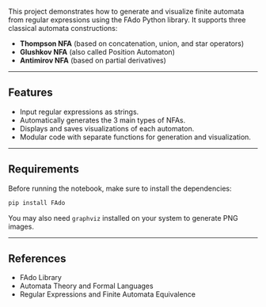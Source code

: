 This project demonstrates how to generate and visualize finite automata from regular expressions using the FAdo Python library. It supports three classical automata constructions:

- **Thompson NFA** (based on concatenation, union, and star operators)
- **Glushkov NFA** (also called Position Automaton)
- **Antimirov NFA** (based on partial derivatives)

---

## Features

- Input regular expressions as strings.
- Automatically generates the 3 main types of NFAs.
- Displays and saves visualizations of each automaton.
- Modular code with separate functions for generation and visualization.

---

## Requirements

Before running the notebook, make sure to install the dependencies:

```bash
pip install FAdo
````

You may also need `graphviz` installed on your system to generate PNG images.

---

## References

* FAdo Library
* Automata Theory and Formal Languages
* Regular Expressions and Finite Automata Equivalence
